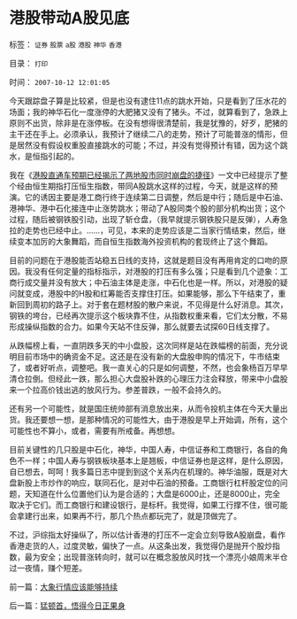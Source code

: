 # 港股带动A股见底

标签： `证券` `股票` `a股` `港股` `神华` `香港` 

目录： `打印`

时间： `2007-10-12 12:01:05`

今天跟踪盘子算是比较紧，但是也没有逮住11点的跳水开始，只是看到了压水花的场面；我的神华石化一度涨停的大肥猪又没有了猪头。不过，就算看到了，急跌上原则不出货，除非是在涨停板。在没有想得很清楚前，我是犹豫的，好歹，肥猪的主干还在手上。必须承认，我预计了继续二八的走势，预计了可能普涨的情形，但是居然没有假设权重股直接跳水的可能；不过，并没有觉得预计有错，因为这个跳水，是恒指引起的。

我在《[港股直通车预期已经揭示了两地股市同时崩盘的捷径](../../../2007/10/5/港股直通车预期已经揭示了两地股市同时崩盘的捷径.md)》一文中已经提示了整个经由恒生期指打压恒生指数，带同A股跳水这样的过程，今天，就是这样的预演。它的诱因主要是港工商行终于连续第二日调整，然后是中行；随后是中石油、港神华、港中石化接连中止涨势跳水；带动了A股同类个股的部分机构出货；这个过程，随后被钢铁股引动，出现了斩仓盘，（我早就提示钢铁股只是反弹），人寿急拉的走势也已经中止。……，可见，本来的走势应该是二当家行情结束，然后，继续变本加厉的大象舞蹈，而自恒生指数海外投资机构的套现终止了这个舞蹈。

目前的问题在于港股能否站稳五日线的支持，这就是题目没有再用肯定的口吻的原因。我没有任何定量的指标指示，对港股的打压有多么强；只是看到几个迹象：工商行成交量并没有放大；中石油主体是走涨，中石化也是一样。所以，对港股的疑问就变成，港股中的H股和红筹能否支撑住打压。如果能够，那么下午结束了，重新回到周初的路子上。对于套在题材股的散户来说，不见得是什么好消息。其次，钢铁的垮台，已经再次提示这个板块靠不住，从指数权重来看，它们太分散，不易形成操纵指数的合力。如果今天站不住反弹，那么就要去试探60日线支撑了。

从跌幅榜上看，一直阴跌多天的中小盘股，这次同样是站在跌幅榜的前面，充分说明目前市场中的确资金不足。这还是在没有新的大盘股申购的情况下，牛市结束了，或者好听点，调整吧。我一直关心的只是如何调整，不然，也会象杨百万早早清仓拉倒。但经此一跌，那么担心大盘股补跌的心理压力注会释放，带来中小盘股来一个拉高价钱出逃的放风行为。参差普跌，一般不会持久的。

还有另一个可能性，就是国庄统帅部有消息放出来，从而令投机主体在今天大量出货。我还要想一想，是那种情况的可能性大，由于港股是早上开始调，所有，这个可能性也不算小，或者，需要有所戒备。再想想。

目前关键性的几只股是中石化，神华，中国人寿，中信证券和工商银行，各自的角色不一样；中国人寿与钢铁板块基本上是翘板，中信证券也是这样，是什么原因，自已想去，呵呵！我多篇日志中提到到这个关系内在机理的。神华油服，既是对大盘新股上市炒作的响应，联同石化，是对中石油的预备。工商银行杠杆股定位的问题，天知道在什么位置他们认为是合适的；大盘是6000止，还是8000止，完全取决于它们。而工商银行和建设银行，是标杆。我觉得，如果工行撑不住，很可能会拿建行出来，如果再不行，那几个热点都玩完了，就是顶做完了。

不过，沪综指太好操纵了，所以估计香港的打压不一定会立刻导致A股崩盘，看作香港走货的人，过度灵敏，偏快了一点。从这条出发，我觉得仍是抛开个股炒指数，最为安全；出现普涨转向时，就可以在概念股放风时找一个漂亮小娘周末半仓过一夜情，赚个短差。



前一篇：[大象行情应该能够持续](../../../2007/10/12/大象行情应该能够持续.md)

后一篇：[猛顿首，悟得今日正果身](../../../2007/10/12/猛顿首，悟得今日正果身.md)